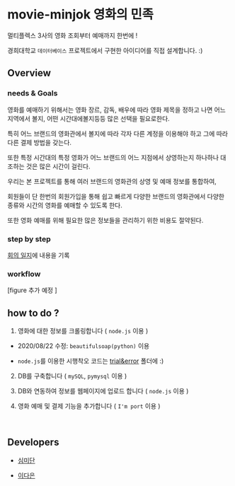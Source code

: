 

# movie-minjok 영화의 민족


멀티플렉스 3사의 영화 조회부터 예매까지 한번에 !

경희대학교 `데이터베이스`  프로젝트에서 구현한 아이디어를 직접 설계합니다. :)

## Overview


### needs & Goals

영화를 예매하기 위해서는 영화 장르, 감독, 배우에 따라 영화 제목을 정하고 나면 어느 지역에서 볼지, 어떤 시간대에볼지등등 많은 선택을 필요로한다.

특히 어느 브랜드의 영화관에서 볼지에 따라 각자 다른 계정을 이용해야 하고 그에 따라 다른 결제 방법을 갖는다.

또한 특정 시간대의 특정 영화가 어느 브랜드의 어느 지점에서 상영하는지 하나하나 대조하는 것은 많은 시간이 걸린다.

우리는 본 프로젝트를 통해 여러 브랜드의 영화관의 상영 및 예매 정보를 통합하여,

회원들이 단 한번의 회원가입을 통해 쉽고 빠르게 다양한 브랜드의 영화관에서 다양한 종류와 시간의 영화를 예매할 수 있도록 한다.

또한 영화 예매를 위해 필요한 많은 정보들을 관리하기 위한 비용도 절약된다.


### step by step

[회의 일지](step_by_step.md)에 내용을 기록


### workflow

[figure 추가 예정 ]


## how to do ?

1. 영화에 대한 정보를 크롤링합니다 ( `node.js` 이용 )

- 2020/08/22 수정:  `beautifulsoap(python)` 이용

- `node.js`를 이용한 시행착오 코드는 [trial&error](trial&error) 폴더에 :)

2. DB를 구축합니다 ( `mySQL`, `pymysql` 이용 )

3. DB와 연동하여 정보를 웹페이지에 업로드 합니다 ( `node.js` 이용 )

4. 영화 예매 및 결제 기능을 추가합니다 ( `I'm port` 이용 )



<br>

## Developers

- [심미단](https://github.com/midannii)

- [이다은](https://github.com/daeun197)

<br>
